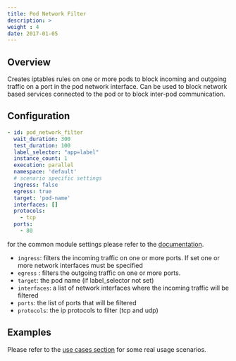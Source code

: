 ```yaml
---
title: Pod Network Filter
description: >
weight : 4
date: 2017-01-05
---
```


## Overview

Creates iptables rules on one or more pods to block incoming and outgoing traffic on a port in the pod network interface. Can be used to block network based services connected to the pod or to block inter-pod communication.

## Configuration 

```yaml
- id: pod_network_filter
  wait_duration: 300
  test_duration: 100
  label_selector: "app=label"
  instance_count: 1
  execution: parallel
  namespace: 'default'
  # scenario specific settings
  ingress: false
  egress: true
  target: 'pod-name'
  interfaces: []
  protocols:
    - tcp
  ports:
    - 80
```

for the common module settings please refer to the [documentation](docs/scenarios/network-chaos-ng-scenario/network-chaos-ng-scenario-api/#basenetworkchaosconfig-base-module-configuration).

- `ingress`: filters the incoming traffic on one or more ports. If set one or more network interfaces must be specified
- `egress` : filters the outgoing traffic on one or more ports.
- `target`: the pod name (if label_selector not set)
- `interfaces`: a list of network interfaces where the incoming traffic will be filtered
- `ports`: the list of ports that will be filtered
- `protocols`: the ip protocols to filter (tcp and udp)

## Examples

Please refer to the [use cases section](use-cases.md) for some real usage scenarios.
